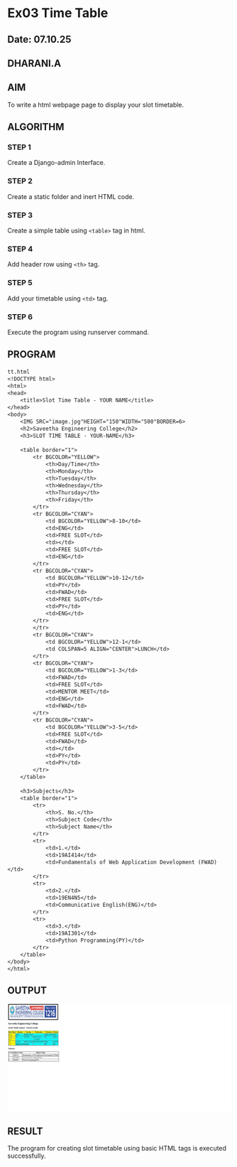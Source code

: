 # Ex03 Time Table
## Date: 07.10.25
## DHARANI.A

## AIM
To write a html webpage page to display your slot timetable.

## ALGORITHM
### STEP 1
Create a Django-admin Interface.

### STEP 2
Create a static folder and inert HTML code.

### STEP 3
Create a simple table using ```<table>``` tag in html.

### STEP 4
Add header row using ```<th>``` tag.

### STEP 5
Add your timetable using ```<td>``` tag.

### STEP 6
Execute the program using runserver command.

## PROGRAM
```
tt.html
<!DOCTYPE html>
<html>
<head>
    <title>Slot Time Table - YOUR NAME</title>
</head>
<body>
    <IMG SRC="image.jpg"HEIGHT="150"WIDTH="500"BORDER=6>
    <h2>Saveetha Engineering College</h2>
    <h3>SLOT TIME TABLE - YOUR-NAME</h3>

    <table border="1">
        <tr BGCOLOR="YELLOW">
            <th>Day/Time</th>
            <th>Monday</th>
            <th>Tuesday</th>
            <th>Wednesday</th>
            <th>Thursday</th>
            <th>Friday</th>
        </tr>
        <tr BGCOLOR="CYAN">
            <td BGCOLOR="YELLOW">8-10</td>
            <td>ENG</td>
            <td>FREE SLOT</td>
            <td></td>
            <td>FREE SLOT</td>
            <td>ENG</td>
        </tr>
        <tr BGCOLOR="CYAN">
            <td BGCOLOR="YELLOW">10-12</td>
            <td>PY</td>
            <td>FWAD</td>
            <td>FREE SLOT</td>
            <td>PY</td>
            <td>ENG</td>
        </tr>
        </tr>
        <tr BGCOLOR="CYAN">
            <td BGCOLOR="YELLOW">12-1</td>
            <td COLSPAN=5 ALIGN="CENTER">LUNCH</td>
        </tr>
        <tr BGCOLOR="CYAN">
            <td BGCOLOR="YELLOW">1-3</td>
            <td>FWAD</td>
            <td>FREE SLOT</td>
            <td>MENTOR MEET</td>
            <td>ENG</td>
            <td>FWAD</td>
        </tr>
        <tr BGCOLOR="CYAN">
            <td BGCOLOR="YELLOW">3-5</td>
            <td>FREE SLOT</td>
            <td>FWAD</td>
            <td></td>
            <td>PY</td>
            <td>PY</td>
        </tr>
    </table>

    <h3>Subjects</h3>
    <table border="1">
        <tr>
            <th>S. No.</th>
            <th>Subject Code</th>
            <th>Subject Name</th>
        </tr>
        <tr>
            <td>1.</td>
            <td>19AI414</td>
            <td>Fundamentals of Web Application Development (FWAD)</td>
        </tr>
        <tr>
            <td>2.</td>
            <td>19EN4N5</td>
            <td>Communicative English(ENG)</td>
        </tr>
        <tr>
            <td>3.</td>
            <td>19AI301</td>
            <td>Python Programming(PY)</td>
        </tr>
    </table>
</body>
</html>
```


## OUTPUT

![alt text](image.png)

## RESULT
The program for creating slot timetable using basic HTML tags is executed successfully.
